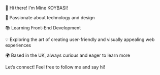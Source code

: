 👋 Hi there! I’m Mine KOYBASI!

🌿 Passionate about technology and design

📚 Learning Front-End Development

💡 Exploring the art of creating user-friendly and visually appealing web experiences

🌍 Based in the UK, always curious and eager to learn more

Let’s connect! Feel free to follow me and say hi!

<!---
Minekoybasi/Minekoybasi is a ✨ special ✨ repository because its `README.md` (this file) appears on your GitHub profile.
You can click the Preview link to take a look at your changes.
--->

